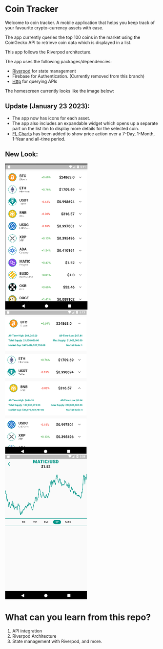 # Coin Tracker

Welcome to coin tracker. A mobile application that helps you keep track of your favourite crypto-currency assets with ease. 

The app currently queries the top 100 coins in the market using the CoinGecko API to retrieve coin data which is displayed in a list.

This app follows the Riverpod architecture.

The app uses the following packages/dependencies:

* <a href="https://pub.dev/packages/flutter_riverpod" target="_blank">Riverpod</a> for state management
* Firebase for Authentication. (Currently removed from this branch)
* <a href="https://pub.dev/packages/http" target="_blank">Http</a> for querying APIs


The homescreen currently looks like the image below:

## Update (January 23 2023):
- The app now has icons for each asset.
- The app also includes an expandable widget which opens up a separate part on the list itm to display more details for the selected coin.
- <a href="https://pub.dev/packages/fl_chart" target="_blank">FL Charts</a> has been added to show price action over a 7-Day, 1-Month, 1-Year and all-time period.

## New Look:
<img src="./cointracker.png">
<img src="./cointracker1.png">
<img src="./chart.png">

# What can you learn from this repo?
1. API integration
2. Riverpod Architecture
3. State management with Riverpod, and more.